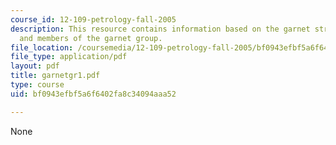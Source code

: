 ```yaml
---
course_id: 12-109-petrology-fall-2005
description: This resource contains information based on the garnet structure, identification,
  and members of the garnet group.
file_location: /coursemedia/12-109-petrology-fall-2005/bf0943efbf5a6f6402fa8c34094aaa52_garnetgr1.pdf
file_type: application/pdf
layout: pdf
title: garnetgr1.pdf
type: course
uid: bf0943efbf5a6f6402fa8c34094aaa52

---
```

None